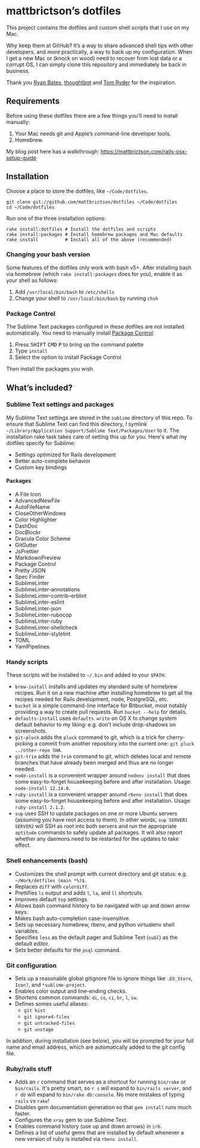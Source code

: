 # mattbrictson’s dotfiles

This project contains the dotfiles and custom shell scripts that I use on my Mac.

Why keep them at GitHub? It’s a way to share advanced shell tips with other developers, and more practically, a way to back up my configuration. When I get a new Mac or (knock on wood) need to recover from lost data or a corrupt OS, I can simply clone this repository and immediately be back in business.

Thank you [Ryan Bates](https://github.com/ryanb/dotfiles), [thoughtbot](http://github.com/thoughtbot/dotfiles) and [Tom Ryder](https://github.com/tejr/dotfiles) for the inspiration.

## Requirements

Before using these dotfiles there are a few things you'll need to install manually:

1. Your Mac needs git and Apple’s command-line developer tools.
2. Homebrew.

My blog post here has a walkthrough: https://mattbrictson.com/rails-osx-setup-guide

## Installation

Choose a place to store the dotfiles, like `~/Code/dotfiles`.

```
git clone git://github.com/mattbrictson/dotfiles ~/Code/dotfiles
cd ~/Code/dotfiles
```

Run one of the three installation options:

```
rake install:dotfiles # Install the dotfiles and scripts
rake install:packages # Install homebrew packages and Mac defaults
rake install          # Install all of the above (recommended)
```

### Changing your bash version

Some features of the dotfiles only work with bash v5+. After installing bash via homebrew (which `rake install:packages` does for you), enable it as your shell as follows:

1. Add `/usr/local/bin/bash` to `/etc/shells`
2. Change your shell to `/usr/local/bin/bash` by running `chsh`

### Package Control

The Sublime Text packages configured in these dotfiles are not installed automatically. You need to manually install [Package Control](https://packagecontrol.io):

1. Press <kbd>SHIFT</kbd> <kbd>CMD</kbd> <kbd>P</kbd> to bring up the command palette
2. Type `install`
3. Select the option to install Package Control

Then install the packages you wish.

## What’s included?

### Sublime Text settings and packages

My Sublime Text settings are stored in the `sublime` directory of this repo. To ensure that Sublime Text can find this directory, I symlink `~/Library/Application Support/Sublime Text/Packages/User` to it. The installation rake task takes care of setting this up for you. Here's what my dotfiles specify for Sublime:

- Settings optimized for Rails development
- Better auto-complete behavior
- Custom key bindings

#### Packages

- A File Icon
- AdvancedNewFile
- AutoFileName
- CloseOtherWindows
- Color Highlighter
- DashDoc
- DocBlockr
- Dracula Color Scheme
- GitGutter
- JsPrettier
- MarkdownPreview
- Package Control
- Pretty JSON
- Spec Finder
- SublimeLinter
- SublimeLinter-annotations
- SublimeLinter-contrib-erblint
- SublimeLinter-eslint
- SublimeLinter-json
- SublimeLinter-rubocop
- SublimeLinter-ruby
- SublimeLinter-shellcheck
- SublimeLinter-stylelint
- TOML
- YamlPipelines

### Handy scripts

These scripts will be installed to `~/.bin` and added to your `$PATH`:

- `brew-install` installs and updates my standard suite of homebrew recipes. Run it on a new machine after installing homebrew to get all the recipes needed for Rails development, node, PostgreSQL, etc.
- `bucket` is a simple command-line interface for Bitbucket, most notably providing a way to create pull requests. Run `bucket --help` for details.
- `defaults-install` uses `defaults write` on OS X to change system default behavior to my liking: e.g. don't include drop-shadows on screenshots.
- `git-pluck` adds the `pluck` command to git, which is a trick for cherry-picking a commit from another repository into the current one: `git pluck ../other-repo SHA`.
- `git-trim` adds the `trim` command to git, which deletes local and remote branches that have already been merged and thus are no longer needed.
- `node-install` is a convenient wrapper around `nodenv install` that does some easy-to-forget housekeeping before and after installation. Usage: `node-install 12.14.0`.
- `ruby-install` is a convenient wrapper around `rbenv install` that does some easy-to-forget housekeeping before and after installation. Usage: `ruby-install 2.1.2`.
- `sup` uses SSH to update packages on one or more Ubuntu servers (assuming you have root access to them). In other words, `sup SERVER1 SERVER2` will SSH as root into both servers and run the appropriate `aptitude` commands to safely update all packages. It will also report whether any daemons need to be restarted for the updates to take effect.

### Shell enhancements (bash)

- Customizes the shell prompt with current directory and git status: e.g. `~/Work/dotfiles (main *%)$`.
- Replaces `diff` with `colordiff`.
- Prettifies `ls` output and adds `l`, `la`, and `ll` shortcuts.
- Improves default `top` settings.
- Allows bash command history to be navigated with up and down arrow keys.
- Makes bash auto-completion case-insensitive.
- Sets up necessary homebrew, rbenv, and python virtualenv shell variables.
- Specifies `less` as the default pager and Sublime Text (`subl`) as the default editor.
- Sets better defaults for the `psql` command.

### Git configuration

- Sets up a reasonable global gitignore file to ignore things like `.DS_Store`, `Icon?`, and `*sublime-project`.
- Enables color output and line-ending checks.
- Shortens common commands: `di`, `co`, `ci`, `br`, `l`, `sw`.
- Defines somes useful aliases:
  - `git hist`
  - `git ignored-files`
  - `git untracked-files`
  - `git unstage`

In addition, during installation (see below), you will be prompted for your full name and email address, which are automatically added to the git config file.

### Ruby/rails stuff

- Adds an `r` command that serves as a shortcut for running `bin/rake` or `bin/rails`. It's pretty smart, so `r s` will expand to `bin/rails server`, and `r db` will expand to `bin/rake db:console`. No more mistakes of typing `rails` vs `rake`!
- Disables gem documentation generation so that `gem install` runs much faster.
- Configures the `xray` gem to use Sublime Text.
- Enables command history (use up and down arrows) in `irb`.
- Defines a list of useful gems that are installed by default whenever a new version of ruby is installed via `rbenv install`.
